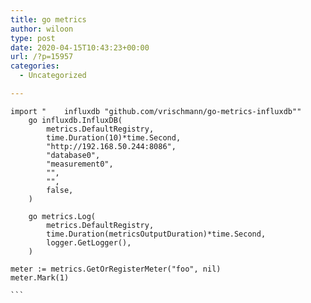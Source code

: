 ```yaml
---
title: go metrics
author: wiloon
type: post
date: 2020-04-15T10:43:23+00:00
url: /?p=15957
categories:
  - Uncategorized

---
```

<pre><code class="language-go line-numbers">import "    influxdb "github.com/vrischmann/go-metrics-influxdb""
    go influxdb.InfluxDB(
        metrics.DefaultRegistry,
        time.Duration(10)*time.Second,
        "http://192.168.50.244:8086",
        "database0",
        "measurement0",
        "",
        "",
        false,
    )

    go metrics.Log(
        metrics.DefaultRegistry,
        time.Duration(metricsOutputDuration)*time.Second,
        logger.GetLogger(),
    )

meter := metrics.GetOrRegisterMeter("foo", nil)
meter.Mark(1)

```